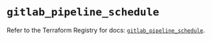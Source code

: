 # `gitlab_pipeline_schedule`

Refer to the Terraform Registry for docs: [`gitlab_pipeline_schedule`](https://registry.terraform.io/providers/gitlabhq/gitlab/17.7.0/docs/resources/pipeline_schedule).
